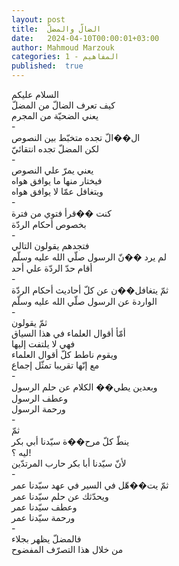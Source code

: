 ```yaml
---
layout: post
title:  الضالّ والمضلّ
date:   2024-04-10T00:00:01+03:00
author: Mahmoud Marzouk
categories: 1 - المفاهيم
published:  true
---
```

السلام عليكم\
كيف تعرف الضالّ من المضلّ\
يعني الضحيّة من المجرم\
-\
ال��الّ تجده متخبّط بين النصوص\
لكن المضلّ تجده انتقائيّ\
-\
يعني يمرّ علي النصوص\
فيختار منها ما يوافق هواه\
ويتغافل عمّا لا يوافق هواه\
-\
كنت ��قرأ فتوي من فترة\
بخصوص أحكام الردّة\
-\
فتجدهم يقولون التالي\
لم يرد ��نّ الرسول صلّي الله عليه وسلّم\
أقام حدّ الردّة علي أحد\
-\
ثمّ يتغافل��ن عن كلّ أحاديث أحكام الردّة\
الواردة عن الرسول صلّي الله عليه وسلّم\
-\
ثمّ يقولون\
أمّأ أقوال العلماء في هذا السياق\
فهي لا يلتفت إليها\
ويقوم ناطط كلّ أقوال العلماء\
مع إنّها تقريبا تمثّل إجماع\
-\
وبعدين يطي�� الكلام عن حلم الرسول\
وعطف الرسول\
ورحمة الرسول\
-\
ثمّ\
ينطّ كلّ مرح��ة سيّدنا أبي بكر\
ليه ؟!\
لأنّ سيّدنا أبا بكر حارب المرتدّين\
-\
ثمّ يت��هّل في السير في عهد سيّدنا عمر\
ويحدّثك عن حلم سيّدنا عمر\
وعطف سيّدنا عمر\
ورحمة سيّدنا عمر\
-\
فالمضلّ يظهر بجلاء\
من خلال هذا التصرّف المفضوح
